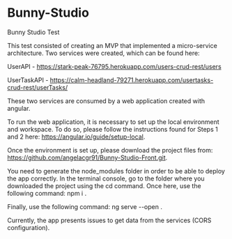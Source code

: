 # Bunny-Studio
Bunny Studio Test

This test consisted of creating an MVP that implemented a micro-service architecture. 
Two services were created, which can be found here:

UserAPI - https://stark-peak-76795.herokuapp.com/users-crud-rest/users

UserTaskAPI - https://calm-headland-79271.herokuapp.com/usertasks-crud-rest/userTasks/

These two services are consumed by a web application created with angular. 

To run the web application, it is necessary to set up the local environment and workspace. To do so, please follow the instructions found for Steps 1 and 2 here: https://angular.io/guide/setup-local.

Once the environment is set up, please download the project files from: https://github.com/angelacgr91/Bunny-Studio-Front.git.

You need to generate the node_modules folder in order to be able to deploy the app correctly. In the terminal console, go to the folder where you downloaded the project using the cd command. Once here, use the following command: npm i  .

Finally, use the following command: ng serve --open  .


Currently, the app presents issues to get data from the services (CORS configuration).







